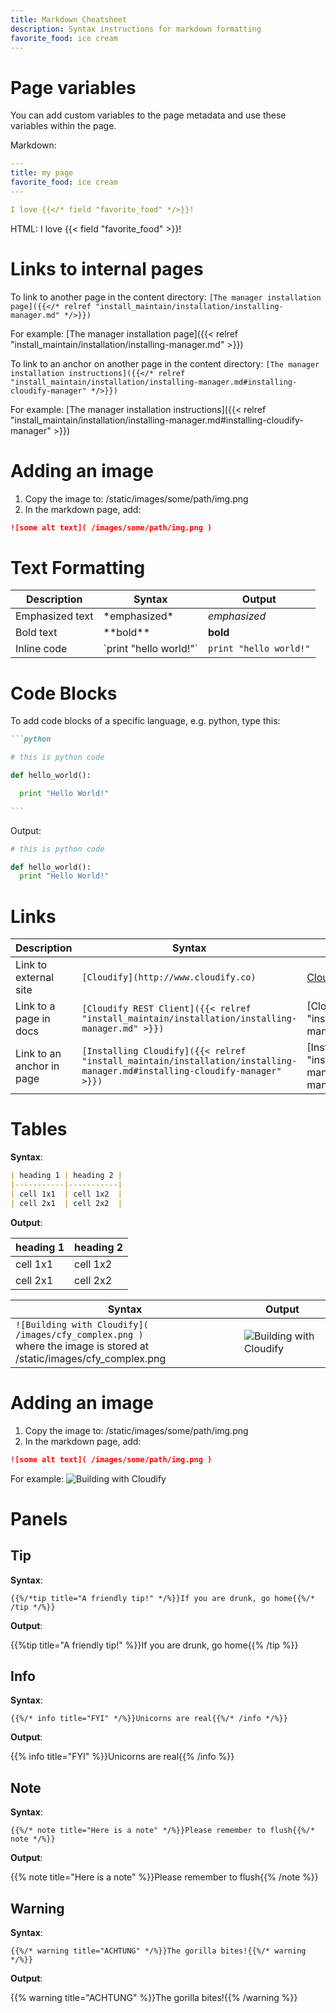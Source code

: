 ```yaml
---
title: Markdown Cheatsheet
description: Syntax instructions for markdown formatting
favorite_food: ice cream
---
```

# Page variables

You can add custom variables to the page metadata and use these variables within the page.

Markdown:
```yaml
---
title: my page
favorite_food: ice cream
---

I love {{</* field "favorite_food" */>}}!
```

HTML:
I love {{< field "favorite_food" >}}!

# Links to internal pages

To link to another page in the content directory:
`[The manager installation page]({{</* relref "install_maintain/installation/installing-manager.md" */>}})`

For example:
[The manager installation page]({{< relref "install_maintain/installation/installing-manager.md" >}})

To link to an anchor on another page in the content directory:
`[The manager installation instructions]({{</* relref "install_maintain/installation/installing-manager.md#installing-cloudify-manager" */>}})`

For example:
[The manager installation instructions]({{< relref "install_maintain/installation/installing-manager.md#installing-cloudify-manager" >}})

# Adding an image

1. Copy the image to: /static/images/some/path/img.png
2. In the markdown page, add:
```markdown
![some alt text]( /images/some/path/img.png )
```

# Text Formatting

| **Description** | **Syntax** | **Output** |
|-------------|----------------|-------------
| Emphasized text | \*emphasized\* | *emphasized* |
| Bold text | \*\*bold\*\* | **bold** |
| Inline code | \`print "hello world!"\` | `print "hello world!"` |

# Code Blocks

To add code blocks of a specific language, e.g. python, type this:

~~~md
```python

# this is python code

def hello_world():

  print "Hello World!"

```
~~~

Output:

```python
# this is python code

def hello_world():
  print "Hello World!"
```

# Links

| **Description** | **Syntax** | **Output** |
|-----------------|--------------|------------|
| Link to external site | `[Cloudify](http://www.cloudify.co)` | [Cloudify](http://www.cloudify.co) |
| Link to a page in docs | `[Cloudify REST Client]({{< relref "install_maintain/installation/installing-manager.md" >}})` | [Cloudify REST Client]({{< relref "install_maintain/installation/installing-manager.md" >}}) |
| Link to an anchor in page | `[Installing Cloudify]({{< relref "install_maintain/installation/installing-manager.md#installing-cloudify-manager" >}})` | [Installing Cloudify]({{< relref "install_maintain/installation/installing-manager.md#installing-cloudify-manager" >}}) |

# Tables

**Syntax**:

```md
| heading 1 | heading 2 |
|-----------|-----------|
| cell 1x1  | cell 1x2  |
| cell 2x1  | cell 2x2  |
```

**Output**:

| heading 1 | heading 2 |
|-----------|-----------|
| cell 1x1  | cell 1x2  |
| cell 2x1  | cell 2x2  |


| **Syntax** | **Output** |
|------------|------------|
| ```![Building with Cloudify]( /images/cfy_complex.png )```<br>where the image is stored at /static/images/cfy_complex.png | ![Building with Cloudify]( /images/cfy_complex.png ) |

# Adding an image

1. Copy the image to: /static/images/some/path/img.png
2. In the markdown page, add:
```markdown
![some alt text]( /images/some/path/img.png )
```

For example: ![Building with Cloudify]( /images/cfy_complex.png )

# Panels

## Tip

**Syntax**:

` {{%/*tip title="A friendly tip!" */%}}If you are drunk, go home{{%/* /tip */%}} `

**Output**:

{{%tip title="A friendly tip!" %}}If you are drunk, go home{{% /tip %}}

## Info

**Syntax**:

` {{%/* info title="FYI" */%}}Unicorns are real{{%/* /info */%}} `

**Output**:

{{% info title="FYI" %}}Unicorns are real{{% /info %}}

## Note

**Syntax**:

` {{%/* note title="Here is a note" */%}}Please remember to flush{{%/* note */%}} `

**Output**:

{{% note title="Here is a note" %}}Please remember to flush{{% /note %}}

## Warning

**Syntax**:

` {{%/* warning title="ACHTUNG" */%}}The gorilla bites!{{%/* warning */%}} `

**Output**:

{{% warning title="ACHTUNG" %}}The gorilla bites!{{% /warning %}}